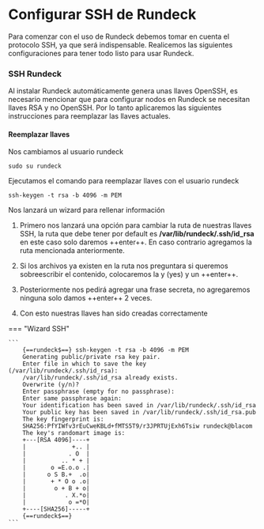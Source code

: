 # **Configurar SSH de Rundeck**

Para comenzar con el uso de Rundeck debemos tomar en cuenta el protocolo SSH, ya que será indispensable.
Realicemos las siguientes configuraciones para tener todo listo para usar Rundeck.


### **SSH Rundeck**

Al instalar Rundeck automáticamente genera unas llaves OpenSSH, es necesario mencionar que para configurar nodos en Rundeck se necesitan llaves RSA y no OpenSSH. Por lo tanto aplicaremos las siguientes instrucciones para reemplazar las llaves actuales.

#### **Reemplazar llaves**

Nos cambiamos al usuario rundeck

```
sudo su rundeck
```

Ejecutamos el comando para reemplazar llaves con el usuario rundeck

```
ssh-keygen -t rsa -b 4096 -m PEM
```

Nos lanzará un wizard para rellenar información

1. Primero nos lanzará una opción para cambiar la ruta de nuestras llaves SSH, la ruta que debe tener por default es **/var/lib/rundeck/.ssh/id_rsa** en este caso solo daremos ++enter++.
En caso contrario agregamos la ruta mencionada anteriormente.

2. Si los archivos ya existen en la ruta nos preguntara si queremos sobreescribir el contenido, colocaremos la y (yes) y un ++enter++.

3. Posteriormente nos pedirá agregar una frase secreta, no agregaremos ninguna solo damos ++enter++ 2 veces.

4. Con esto nuestras llaves han sido creadas correctamente


=== "Wizard SSH"

    ```
        {==rundeck$==} ssh-keygen -t rsa -b 4096 -m PEM
        Generating public/private rsa key pair.
        Enter file in which to save the key (/var/lib/rundeck/.ssh/id_rsa):
        /var/lib/rundeck/.ssh/id_rsa already exists.
        Overwrite (y/n)?
        Enter passphrase (empty for no passphrase): 
        Enter same passphrase again: 
        Your identification has been saved in /var/lib/rundeck/.ssh/id_rsa
        Your public key has been saved in /var/lib/rundeck/.ssh/id_rsa.pub
        The key fingerprint is:
        SHA256:PfYIWfv3rEuCweKBLd+fMTS5T9/r3JPRTUjExh6Tsiw rundeck@blacom
        The key's randomart image is:
        +---[RSA 4096]----+
        |             +.. |
        |            . O  |
        |          .. * + |
        |       o =E.o.o .|
        |      o S B.+  .o|
        |       + * O o .o|
        |        o + B + o|
        |           . X.*o|
        |            o =*O|
        +----[SHA256]-----+
        {==rundeck$==}
    ```
